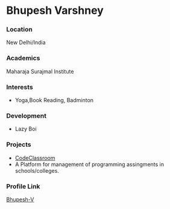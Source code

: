 # Bhupesh Varshney

### Location

New Delhi/India

### Academics

Maharaja Surajmal Institute

### Interests

- Yoga,Book Reading, Badminton

### Development

- Lazy Boi

### Projects

- [CodeClassroom](https://github.com/Bhupesh-V/CodeClassroom) 
- A Platform for management of programming assingments in schools/colleges.

### Profile Link

[Bhupesh-V](https://github.com/Bhupesh-V)